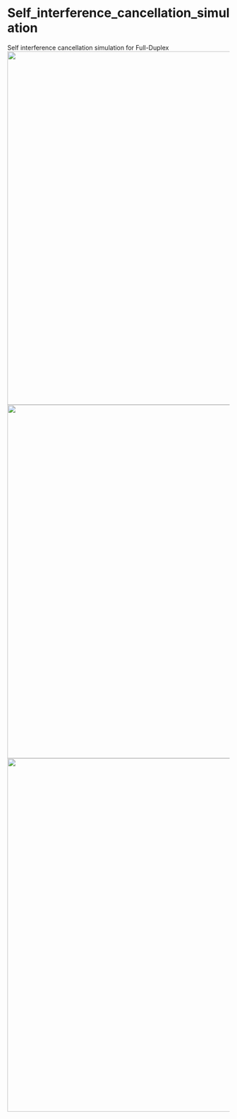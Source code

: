 # Self_interference_cancellation_simulation
Self interference cancellation simulation for Full-Duplex
<img src="https://raw.githubusercontent.com/MeowLucian/Self_interference_cancellation_simulation/master/image/1.svg" width="800">
<img src="https://raw.githubusercontent.com/MeowLucian/Self_interference_cancellation_simulation/master/image/2.svg" width="800">
<img src="https://raw.githubusercontent.com/MeowLucian/Self_interference_cancellation_simulation/master/image/3.svg" width="800">